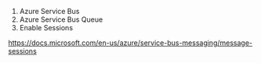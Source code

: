 1. Azure Service Bus
1. Azure Service Bus Queue
1. Enable Sessions

https://docs.microsoft.com/en-us/azure/service-bus-messaging/message-sessions
